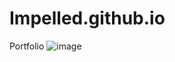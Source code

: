 # Impelled.github.io
Portfolio
![image](https://github.com/Luke-JG/Luke-JG.github.io/assets/135819751/0a3684fd-2ca1-4885-8cc6-3cc858a00823)

